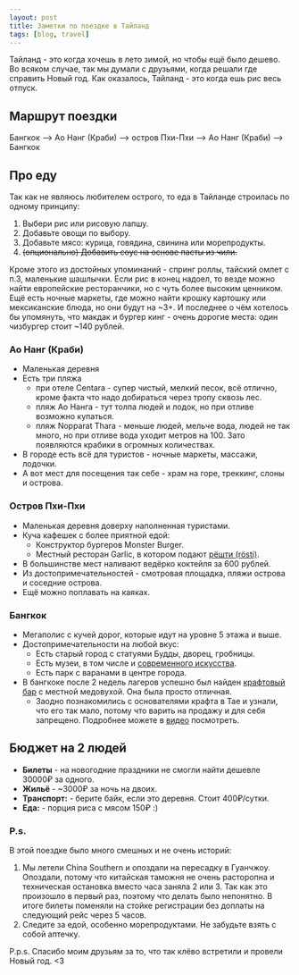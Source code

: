 ```yaml
---
layout: post
title: Заметки по поездке в Тайланд
tags: [blog, travel]
---
```


Тайланд - это когда хочешь в лето зимой, но чтобы ещё было дешево. Во всяком случае, так мы думали с друзьями, когда решали где справить Новый год.
Как оказалось, Тайланд - это когда ешь рис весь отпуск.

## Маршрут поездки

Бангкок --> Ао Нанг (Краби) --> остров Пхи-Пхи --> Ао Нанг (Краби) --> Бангкок

## Про еду

Так как не являюсь любителем острого, то еда в Тайланде строилась по одному принципу:
1. Выбери рис или рисовую лапшу.
2. Добавьте овощи по выбору.
3. Добавьте мясо: курица, говядина, свинина или морепродукты.
4. <strike>(опционально) Добавить соус на основе пасты из чили.</strike>

Кроме этого из достойных упоминаний - спринг роллы, тайский омлет с п.3, маленькие шашлычки.
Если рис в конец надоел, то везде можно найти европейские ресторанчики, но с чуть более высоким ценником.
Ещё есть ночные маркеты, где можно найти крошку картошку или мексиканские блюда, но они будут на ~3+.
И последнее о чём хотелось бы упомянуть, что макдак и бургер кинг - очень дорогие места: один чизбургер стоит ~140 рублей.

### Ао Нанг (Краби)

* Маленькая деревня
* Есть три пляжа
    * при отеле Centara - супер чистый, мелкий песок, всё отлично, кроме факта что надо добираться через тропу сквозь лес.
    * пляж Ао Нанга - тут толпа людей и лодок, но при отливе возможно купаться.
    * пляж Nopparat Thara - меньше людей, мельче вода, людей не так много, но при отливе вода уходит метров на 100. Зато появляются крабики в огромных количествах.
* В городе есть всё для туристов - ночные маркеты, массажи, лодочки.
* А вот мест для посещения так себе - храм на горе, треккинг, слоны и острова.

### Остров Пхи-Пхи

* Маленькая деревня доверху наполненная туристами.
* Куча кафешек с более приятной едой:
    * Конструктор бургеров Monster Burger.
    * Местный ресторан Garlic, в котором подают [рёшти (rösti)](https://ru.wikipedia.org/wiki/%D0%A0%D1%91%D1%88%D1%82%D0%B8).
* В большинстве мест наливают ведёрко коктейля за 600 рублей.
* Из достопримечательностей - смотровая площадка, пляжи острова и соседние острова.
* Ещё можно поплавать на каяках.

### Бангкок

* Мегаполис с кучей дорог, которые идут на уровне 5 этажа и выше.
* Достопримечательности на любой вкус:
    * Есть старый город с статуями Будды, дворец, гробницы.
    * Есть музеи, в том числе и [современного искусства](https://www.tripadvisor.ru/Attraction_Review-g293916-d1210675-Reviews-Bangkok_Art_Culture_Centre_BACC-Bangkok.html).
    * Есть парк с варанами в центре города.
* В бангкоке после 2 недель лагеров успешно был найден [крафтовый бар](https://www.facebook.com/mitrcraft/) с местной медовухой. Она была просто отличная.
    * Заодно познакомились с основателями крафта в Тае и узнали, что его так мало, потому что варить на продажу и для себя запрещено. Подробнее можете в [видео](https://www.youtube.com/watch?v=kpbBlyIKQMQ) посмотреть.

## Бюджет на 2 людей

* **Билеты** - на новогодние праздники не смогли найти дешевле 30000₽ за одного.
* **Жильё** - ~3000₽ за ночь на двоих.
* **Транспорт:** - берите байк, если это деревня. Стоит 400₽/сутки.
* **Еда:** - порция риса с мясом 150₽ :)

### P.s.

В этой поездке было много смешных и не очень историй:
1. Мы летели China Southern и опоздали на пересадку в Гуанчжоу. Опоздали, потому что китайская таможня не очень расторопна и техническая остановка вместо часа заняла 2 или 3. Так как это произошло в первый раз, поэтому что делать было непонятно. В итоге билеты поменяли на стойке регистрации без доплаты на следующий рейс через 5 часов.
2. Следите за едой, особенно морепродуктами. Не забудьте взять с собой аптечку.

P.p.s. Спасибо моим друзьям за то, что так клёво встретили и провели Новый год. <3
